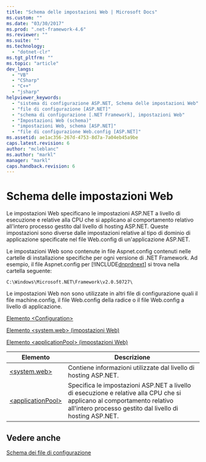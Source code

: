 ```yaml
---
title: "Schema delle impostazioni Web | Microsoft Docs"
ms.custom: ""
ms.date: "03/30/2017"
ms.prod: ".net-framework-4.6"
ms.reviewer: ""
ms.suite: ""
ms.technology: 
  - "dotnet-clr"
ms.tgt_pltfrm: ""
ms.topic: "article"
dev_langs: 
  - "VB"
  - "CSharp"
  - "C++"
  - "jsharp"
helpviewer_keywords: 
  - "sistema di configurazione ASP.NET, Schema delle impostazioni Web"
  - "file di configurazione [ASP.NET]"
  - "schema di configurazione [.NET Framework], impostazioni Web"
  - "Impostazioni Web (schema)"
  - "impostazioni Web, schema [ASP.NET]"
  - "file di configurazione Web.config [ASP.NET]"
ms.assetid: ae1ac356-267d-4753-8d7a-7a04eb45a9be
caps.latest.revision: 6
author: "mcleblanc"
ms.author: "markl"
manager: "markl"
caps.handback.revision: 6
---
```

# Schema delle impostazioni Web
Le impostazioni Web specificano le impostazioni ASP.NET a livello di esecuzione e relative alla CPU che si applicano al comportamento relativo all'intero processo gestito dal livello di hosting ASP.NET.  Queste impostazioni sono diverse dalle impostazioni relative al tipo di dominio di applicazione specificate nel file Web.config di un'applicazione ASP.NET.  
  
 Le impostazioni Web sono contenute in file Aspnet.config contenuti nelle cartelle di installazione specifiche per ogni versione di .NET Framework.  Ad esempio, il file Aspnet.config per [!INCLUDE[dnprdnext](../../../../../includes/dnprdnext-md.md)] si trova nella cartella seguente:  
  
 `C:\Windows\Microsoft.NET\Framework\v2.0.50727\`  
  
 Le impostazioni Web non sono utilizzate in altri file di configurazione quali il file machine.config, il file Web.config della radice o il file Web.config a livello di applicazione.  
  
 [Elemento \<Configuration\>](../../../../../docs/framework/configure-apps/file-schema/configuration-element.md)  
  
 [Elemento \<system.web\> \(impostazioni Web\)](../../../../../docs/framework/configure-apps/file-schema/web/system-web-element-web-settings.md)  
  
 [Elemento \<applicationPool\> \(impostazioni Web\)](../../../../../docs/framework/configure-apps/file-schema/web/applicationpool-element-web-settings.md)  
  
|Elemento|Descrizione|  
|--------------|-----------------|  
|[\<system.web\>](../../../../../docs/framework/configure-apps/file-schema/web/system-web-element-web-settings.md)|Contiene informazioni utilizzate dal livello di hosting ASP.NET.|  
|[\<applicationPool\>](../../../../../docs/framework/configure-apps/file-schema/web/applicationpool-element-web-settings.md)|Specifica le impostazioni ASP.NET a livello di esecuzione e relative alla CPU che si applicano al comportamento relativo all'intero processo gestito dal livello di hosting ASP.NET.|  
  
## Vedere anche  
 [Schema dei file di configurazione](../../../../../docs/framework/configure-apps/file-schema/index.md)